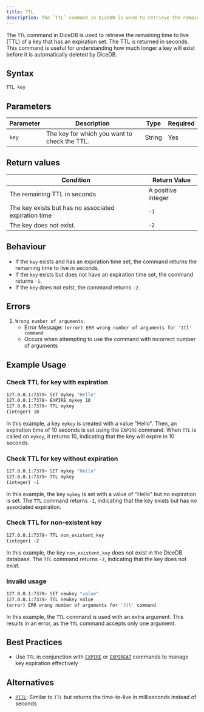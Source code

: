 ```yaml
---
title: TTL
description: The `TTL` command in DiceDB is used to retrieve the remaining time to live (TTL) of a key that has an expiration set. The TTL is returned in seconds. This command is useful for understanding how much longer a key will exist before it is automatically deleted by DiceDB.
---
```


The `TTL` command in DiceDB is used to retrieve the remaining time to live (TTL) of a key that has an expiration set. The TTL is returned in seconds. This command is useful for understanding how much longer a key will exist before it is automatically deleted by DiceDB.

## Syntax

```bash
TTL key
```

## Parameters

| Parameter | Description                                  | Type   | Required |
| --------- | -------------------------------------------- | ------ | -------- |
| `key`     | The key for which you want to check the TTL. | String | Yes      |

## Return values

| Condition                                            | Return Value       |
| ---------------------------------------------------- | ------------------ |
| The remaining TTL in seconds                         | A positive integer |
| The key exists but has no associated expiration time | `-1`               |
| The key does not exist.                              | `-2`               |

## Behaviour

- If the `key` exists and has an expiration time set, the command returns the remaining time to live in seconds.
- If the `key` exists but does not have an expiration time set, the command returns `-1`.
- If the `key` does not exist, the command returns `-2`.

## Errors

1. `Wrong number of arguments`:
   - Error Message: `(error) ERR wrong number of arguments for 'ttl' command`
   - Occurs when attempting to use the command with incorrect number of arguments

## Example Usage

### Check TTL for key with expiration

```bash
127.0.0.1:7379> SET mykey "Hello"
127.0.0.1:7379> EXPIRE mykey 10
127.0.0.1:7379> TTL mykey
(integer) 10
```

In this example, a key `mykey` is created with a value "Hello". Then, an expiration time of 10 seconds is set using the `EXPIRE` command. When `TTL` is called on `mykey`, it returns 10, indicating that the key will expire in 10 seconds.

### Check TTL for key without expiration

```bash
127.0.0.1:7379> SET mykey "Hello"
127.0.0.1:7379> TTL mykey
(integer) -1
```

In this example, the key `mykey` is set with a value of "Hello" but no expiration is set. The `TTL` command returns `-1`, indicating that the key exists but has no associated expiration.

### Check TTL for non-existent key

```bash
127.0.0.1:7379> TTL non_existent_key
(integer) -2
```

In this example, the key `non_existent_key` does not exist in the DiceDB database. The `TTL` command returns `-2`, indicating that the key does not exist.

### Invalid usage

```bash
127.0.0.1:7379> SET newkey "value"
127.0.0.1:7379> TTL newkey value
(error) ERR wrong number of arguments for 'ttl' command
```

In this example, the `TTL` command is used with an extra argument. This results in an error, as the `TTL` command accepts only one argument.

## Best Practices

- Use `TTL` in conjunction with [`EXPIRE`](/commands/expire) or [`EXPIREAT`](/commands/expireat) commands to manage key expiration effectively

## Alternatives

- [`PTTL`](/commands/pttl): Similar to `TTL` but returns the time-to-live in milliseconds instead of seconds
